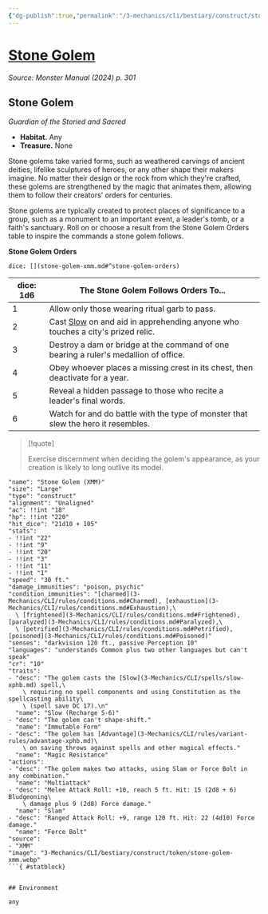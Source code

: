 ```yaml
---
{"dg-publish":true,"permalink":"/3-mechanics/cli/bestiary/construct/stone-golem-xmm/","tags":["ttrpg-cli/compendium/src/5e/xmm","ttrpg-cli/monster/cr/10","ttrpg-cli/monster/environment/any","ttrpg-cli/monster/size/large","ttrpg-cli/monster/type/construct"],"noteIcon":""}
---
```


# [Stone Golem](3-Mechanics\CLI\bestiary\construct/stone-golem-xmm.md)
*Source: Monster Manual (2024) p. 301*  

## Stone Golem

*Guardian of the Storied and Sacred*

- **Habitat.** Any  
- **Treasure.** None  

Stone golems take varied forms, such as weathered carvings of ancient deities, lifelike sculptures of heroes, or any other shape their makers imagine. No matter their design or the rock from which they're crafted, these golems are strengthened by the magic that animates them, allowing them to follow their creators' orders for centuries.

Stone golems are typically created to protect places of significance to a group, such as a monument to an important event, a leader's tomb, or a faith's sanctuary. Roll on or choose a result from the Stone Golem Orders table to inspire the commands a stone golem follows.

**Stone Golem Orders**

`dice: [](stone-golem-xmm.md#^stone-golem-orders)`

| dice: 1d6 | The Stone Golem Follows Orders To... |
|-----------|--------------------------------------|
| 1 | Allow only those wearing ritual garb to pass. |
| 2 | Cast [Slow](3-Mechanics/CLI/spells/slow-xphb.md) on and aid in apprehending anyone who touches a city's prized relic. |
| 3 | Destroy a dam or bridge at the command of one bearing a ruler's medallion of office. |
| 4 | Obey whoever places a missing crest in its chest, then deactivate for a year. |
| 5 | Reveal a hidden passage to those who recite a leader's final words. |
| 6 | Watch for and do battle with the type of monster that slew the hero it resembles. |{ #stone-golem-orders}


> [!quote]  
> 
> Exercise discernment when deciding the golem's appearance, as your creation is likely to long outlive its model.


```statblock
"name": "Stone Golem (XMM)"
"size": "Large"
"type": "construct"
"alignment": "Unaligned"
"ac": !!int "18"
"hp": !!int "220"
"hit_dice": "21d10 + 105"
"stats":
- !!int "22"
- !!int "9"
- !!int "20"
- !!int "3"
- !!int "11"
- !!int "1"
"speed": "30 ft."
"damage_immunities": "poison, psychic"
"condition_immunities": "[charmed](3-Mechanics/CLI/rules/conditions.md#Charmed), [exhaustion](3-Mechanics/CLI/rules/conditions.md#Exhaustion),\
  \ [frightened](3-Mechanics/CLI/rules/conditions.md#Frightened), [paralyzed](3-Mechanics/CLI/rules/conditions.md#Paralyzed),\
  \ [petrified](3-Mechanics/CLI/rules/conditions.md#Petrified), [poisoned](3-Mechanics/CLI/rules/conditions.md#Poisoned)"
"senses": "darkvision 120 ft., passive Perception 10"
"languages": "understands Common plus two other languages but can't speak"
"cr": "10"
"traits":
- "desc": "The golem casts the [Slow](3-Mechanics/CLI/spells/slow-xphb.md) spell,\
    \ requiring no spell components and using Constitution as the spellcasting ability\
    \ (spell save DC 17).\n"
  "name": "Slow (Recharge 5-6)"
- "desc": "The golem can't shape-shift."
  "name": "Immutable Form"
- "desc": "The golem has [Advantage](3-Mechanics/CLI/rules/variant-rules/advantage-xphb.md)\
    \ on saving throws against spells and other magical effects."
  "name": "Magic Resistance"
"actions":
- "desc": "The golem makes two attacks, using Slam or Force Bolt in any combination."
  "name": "Multiattack"
- "desc": "Melee Attack Roll: +10, reach 5 ft. Hit: 15 (2d8 + 6) Bludgeoning\
    \ damage plus 9 (2d8) Force damage."
  "name": "Slam"
- "desc": "Ranged Attack Roll: +9, range 120 ft. Hit: 22 (4d10) Force damage."
  "name": "Force Bolt"
"source":
- "XMM"
"image": "3-Mechanics/CLI/bestiary/construct/token/stone-golem-xmm.webp"
```{ #statblock}


## Environment

any